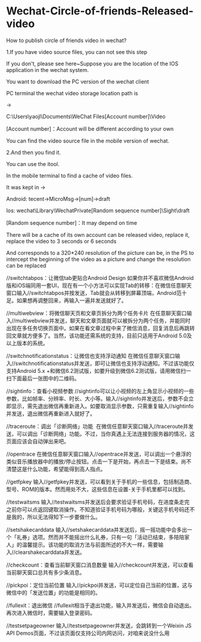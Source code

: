 # Wechat-Circle-of-friends-Released-video
How to publish circle of friends video in wechat?

1.If you have video source files, you can not see this step

If you don't, please see here~Suppose you are the location of the IOS application in the wechat system.

You want to download the PC version of the wechat client

PC terminal the wechat video storage location path is

-> 

C:\Users\yaojl\Documents\WeChat Files\[Account number]\Video

[Account number]：Account will be different according to your own

You can find the video source file in the mobile version of wechat.

2.And then you find it.

You can use the itool.

In the mobile terminal to find a cache of video files.

It was kept in 
-> 

Android:
tecent->MicroMsg->[num]->draft

Ios:
wechat\Library\WechatPrivate\[Random sequence number]\Sight\draft

[Random sequence number]：It may depend on time

There will be a cache of its own account can be released video, replace it, replace the video to 3 seconds or 6 seconds

And corresponds to a 320*240 resolution of the picture can be, in the PS to intercept the beginning of the video as a picture and change the resolution can be replaced


//switchtabpos：让微信tab更贴合Android Design
如果你并不喜欢微信Android版和iOS端同用一套UI，现在有一个小方法可以实现Tab的转移：在微信任意聊天窗口输入//switchtabpos并按发送，Tab就会从转移到屏幕顶端，Android范十足。如果想再调整回来，再输入一遍并发送就好了。

//multiwebview：将微信聊天页和文章页拆分为两个任务卡片
在任意聊天窗口输入//multiwebview并发送，聊天和文章页面就可以被拆分为两个任务，并能同时出现在多任务切换页面中。如果在看文章过程中来了微信消息，回复消息后再跳转回文章就方便多了。当然，该功能还需系统的支持，目前只适用于Android 5.0及以上版本的系统。

//switchnotificationstatus：让微信也支持浮动通知
在微信任意聊天窗口输入//switchnotificationstatus并发送，即可让微信也支持浮动通知。不过该功能仅支持Android 5.x +和微信6.2测试版，如要升级到微信6.2测试版，请用微信扫一扫下面最后一张图中的二维码。

//sightinfo：查看小视频参数
//sightinfo可以让小视频的左上角显示小视频的一些参数，比如帧率、分辨率、时长、大小等。输入//sightinfo并发送后，参数不会立即显示，需先退出微信再重新进入。如要取消显示参数，只需重复输入//sightinfo并发送，退出微信再重新进入就好了。

//traceroute：调出「诊断网络」功能
‍
在微信任意聊天窗口输入//traceroute并发送，可以调出「诊断网络」功能。不过，当你真遇上无法连接到服务器的情况，这页面应该会自动弹出来吧。

//opentrace
在微信任意聊天窗口输入//opentrace并发送，可以调出一个悬浮的类似音乐播放器中的播放/停止按钮。点击一下是开始，再点击一下是结束。尚不清楚这是什么功能，希望能得到高人指点。

//getfpkey
输入//getfpkey并发送，可以看到关于手机的一些信息，包括制造商、型号、ROM的版本。然而用处不大，这些信息在设置-关于手机里都可以找到。

//testwaitsms
输入//testwaitsms并发送后会要求验证手机号码，在进度条走完之前你可以点返回键取消操作。不知道验证手机号码为哪般，关键这手机号码还不是我的，所以无法得知下一步要做什么。

//setshakecarddata
输入//setshakecarddata并发送后，摇一摇功能中会多出一个「礼券」选项。然而并不能摇出什么礼券，只有一句「活动已结束，多陪陪家人」的温馨提示。该功能的取消方法与前面所述的不大一样，需要输入//clearshakecarddata并发送。

//checkcount：查看当前聊天窗口消息数量
输入//checkcount并发送，可以查看当前聊天窗口总共有多少条消息。

//pickpoi：定位当前位置
输入//pickpoi并发送，可以定位自己当前的位置，这与微信中的「发送位置」的功能是相同的。

//fullexit：退出微信
//fullexit相当于退出功能，输入并发送后，微信会自动退出。再次进入微信时，需要输入登录密码。

//testsetpageowner
输入//testsetpageowner并发送，会跳转到一个Weixin JS API Demos页面，不过该页面仅支持公司内网访问，对咱来说没什么用

